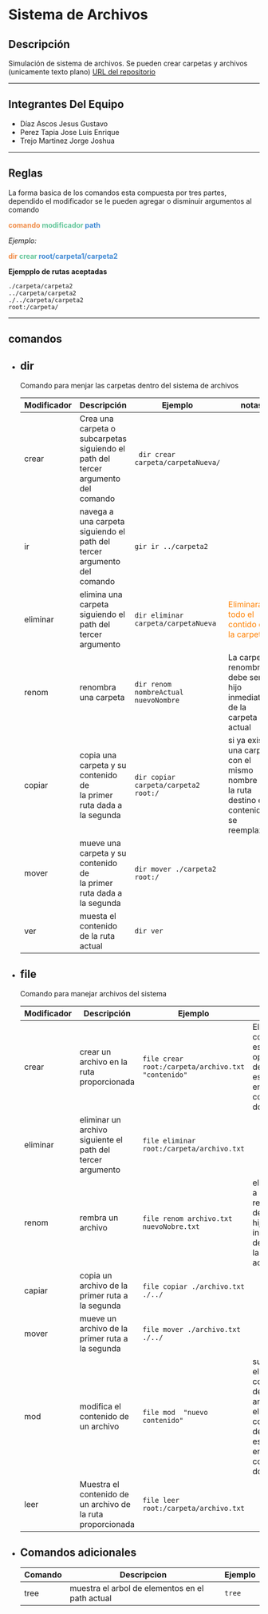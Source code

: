 # **Sistema de Archivos**

## Descripción

Simulación de sistema de archivos.
Se pueden crear carpetas y archivos (unicamente texto plano)
[URL del repositorio ](https://github.com/LuisTapiaLml/SistemaArchivos.git)

---

## Integrantes Del Equipo

+ Díaz Ascos Jesus Gustavo
+ Perez Tapia Jose Luis Enrique
+ Trejo Martinez Jorge Joshua

---

## Reglas

La forma basica de los comandos esta compuesta por tres partes, dependido el modificador se le pueden agregar o disminuir argumentos al comando

**<span style="color:#f08d49"> comando </span>
<span style="color:#62c699">modificador </span>
<span style="color:#418ad4">path</span>**  

*Ejemplo:* 

**<span style="color:#f08d49"> dir </span>
<span style="color:#62c699">crear </span>
<span style="color:#418ad4">root/carpeta1/carpeta2</span>** 

**Ejempplo de rutas aceptadas**

`./carpeta/carpeta2` <br>
` ../carpeta/carpeta2 `</br>
`./../carpeta/carpeta2 `</br>
`root:/carpeta/`

---

## **comandos**

+ ## **dir**
    Comando para menjar las carpetas dentro del sistema de archivos

    | Modificador | Descripción | Ejemplo | notas |
    | ----------- | ----------- | ----------- | ----------- |
    | crear | Crea una carpeta o subcarpetas siguiendo el </br> path del tercer argumento del comando | ` dir crear carpeta/carpetaNueva/`   ||
    | ir | navega a una carpeta siguiendo el </br> path del tercer argumento del comando | ` gir ir ../carpeta2 ` ||
    | eliminar | elimina una carpeta siguiendo el </br> path del tercer argumento | ` dir eliminar carpeta/carpetaNueva ` | <span style="color:#ff8000"> Eliminara todo el contido de la carpeta</span>|
    | renom | renombra una carpeta  | ` dir renom  nombreActual  nuevoNombre ` | La carpeta a renombrar debe ser hijo inmediato de la carpeta actual |
    | copiar | copia una carpeta y su contenido de </br> la primer ruta dada a la segunda | ` dir copiar carpeta/carpeta2  root:/ ` | si ya existe una carpeta con el mismo nombre que la ruta destino el contenido se reemplazara |
    | mover | mueve  una carpeta y su contenido de </br> la primer ruta dada a la segunda | ` dir mover ./carpeta2 root:/ ` ||
    | ver | muesta el contenido de la ruta actual | ` dir ver ` ||

+ ## **file** 
    Comando para manejar archivos del sistema

    | Modificador | Descripción | Ejemplo | notas |
    | ----------- | ----------- | ----------- | ----------- |
    | crear | crear un archivo en la ruta proporcionada  |  `file crear root:/carpeta/archivo.txt  "contenido" ` | El contenido es opcional y </br> debe estar entre comillas dobles |
    | eliminar | eliminar un archivo siguiente el path del </br> tercer argumento  | `file eliminar root:/carpeta/archivo.txt`  | |
    | renom | rembra un archivo  | `file renom archivo.txt nuevoNobre.txt` | el archivo a renombrar debe ser hijo inmediato de </br> la carpeta actual  |
    | capiar | copia un archivo de la primer ruta a la segunda | `file copiar ./archivo.txt  ./../`  |  |
    | mover | mueve un archivo de la primer ruta a la segunda  | `file mover ./archivo.txt  ./../`   |  |
    | mod | modifica el contenido de un archivo  | `file mod  "nuevo contenido" `   | sustituye el contenido del archivo , </br> el contenido debe estar entre comillas dobles |
    | leer | Muestra el contenido de </br> un archivo de la ruta proporcionada  | `file leer root:/carpeta/archivo.txt ` |  |

+ ## **Comandos adicionales** 
    | Comando | Descripcion | Ejemplo |
    | ----------- | ----------- | ----------- |
    | tree | muestra el arbol de elementos en el path actual | `tree` |
